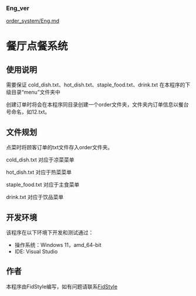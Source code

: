### Eng_ver
[order_system/Eng.md](https://github.com/FidStyle/order_system/blob/main/Eng.md)
# 餐厅点餐系统

## 使用说明

需要保证 cold_dish.txt、hot_dish.txt、staple_food.txt、drink.txt 在本程序的下级目录“menu”文件夹中

创建订单时将会在本程序同目录创建一个order文件夹，文件夹内订单信息以餐台号命名，如12.txt。


## 文件规划

点菜时将顾客订单的txt文件存入order文件夹。

cold_dish.txt 对应于凉菜菜单

hot_dish.txt 对应于热菜菜单

staple_food.txt 对应于主食菜单

drink.txt 对应于饮品菜单


## 开发环境

该程序在以下环境下开发和测试通过：

- 操作系统：Windows 11，amd_64-bit
- IDE: Visual Studio

## 作者

本程序由FidStyle编写，如有问题请联系[FidStyle](https://github.com/FidStyle)


